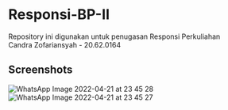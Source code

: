 # Responsi-BP-II
Repository ini digunakan untuk penugasan Responsi Perkuliahan <br>
Candra Zofariansyah - 20.62.0164


## Screenshots
![WhatsApp Image 2022-04-21 at 23 45 28](https://user-images.githubusercontent.com/87267340/164511538-0d7c8a7f-f172-4edc-a97c-4836e0612f0d.jpeg)
![WhatsApp Image 2022-04-21 at 23 45 27](https://user-images.githubusercontent.com/87267340/164511559-c6335ea1-fd17-40c3-9a4f-3855301b3b26.jpeg)
